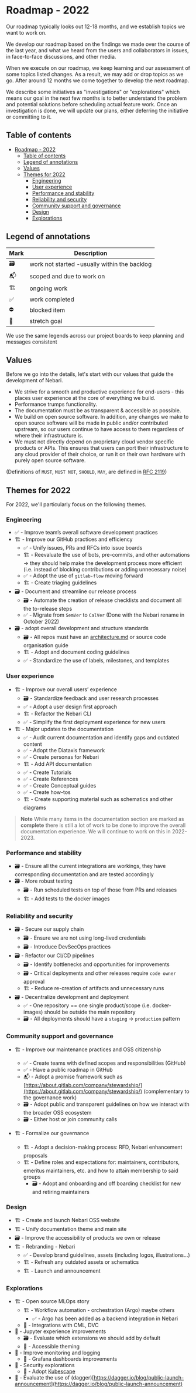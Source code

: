 # Roadmap - 2022

Our roadmap typically looks out 12-18 months, and we establish topics we want to work on.

We develop our roadmap based on the findings we made over the course of the last year,
and what we heard from the users and collaborators in issues, in face-to-face discussions, and other media.

When we execute on our roadmap, we keep learning and our assessment of some topics listed changes.
As a result, we may add or drop topics as we go. After around 12 months we come together to develop the next roadmap.

We describe some initiatives as "investigations" or "explorations" which means our goal in the next few months is to better understand the problem and potential solutions before scheduling actual feature work.
Once an investigation is done, we will update our plans, either deferring the initiative or committing to it.

## Table of contents

- [Roadmap - 2022](#roadmap---2022)
  - [Table of contents](#table-of-contents)
  - [Legend of annotations](#legend-of-annotations)
  - [Values](#values)
  - [Themes for 2022](#themes-for-2022)
    - [Engineering](#engineering)
    - [User experience](#user-experience)
    - [Performance and stability](#performance-and-stability)
    - [Reliability and security](#reliability-and-security)
    - [Community support and governance](#community-support-and-governance)
    - [Design](#design)
    - [Explorations](#explorations)

## Legend of annotations

| Mark | Description                                  |
| ---- | -------------------------------------------- |
| 🗃    | work not started -usually within the backlog |
| 📬   | scoped and due to work on                    |
| 🏗    | ongoing work                                 |
| ✅   | work completed                               |
| ⛔️  | blocked item                                 |
| 🔮   | stretch goal                                 |

We use the same legends across our project boards to keep planning and messages consistent

## Values

Before we go into the details, let's start with our values that guide the development of Nebari.

- We strive for a smooth and productive experience for end-users - this places user experience at the core of everything we build.
- Performance trumps functionality.
- The documentation must be as transparent & accessible as possible.
- We build on open source software. In addition, any changes we make to open source software will be made in public and/or contributed upstream, so our users continue to have access to them regardless of where their infrastructure is.
- We must not directly depend on proprietary cloud vendor specific products or APIs. This ensures that users can port their infrastructure to any cloud provider of their choice, or run it on their own hardware with purely open source software.

(Definitions of `MUST`, `MUST NOT`, `SHOULD`, `MAY`, are defined in [RFC 2119](https://tools.ietf.org/html/rfc2119))

## Themes for 2022

For 2022, we'll particularly focus on the following themes.

### Engineering

- ✅ - Improve team’s overall software development practices
- 🏗️ - Improve our GitHub practices and efficiency
  - ✅ - Unify issues, PRs and RFCs into issue boards
  - 🏗 - Reevaluate the use of bots, pre-commits, and other automations → they should help make the development process more efficient (i.e. instead of blocking contributions or adding unnecessary noise)
  - ✅ - Adopt the use of `gitlab-flow` moving forward
  - 🏗 - Create triaging guidelines
- 🗃 - Document and streamline our release process
  - 🗃 - Automate the creation of release checklists and document all the to-release steps
  - ✅ - Migrate from `SemVer` to `CalVer` (Done with the Nebari rename in October 2022)
- 🗃 - adopt overall development and structure standards
  - 🗃 - All repos must have an [architecture.md](http://architecture.md) or source code organisation guide
  - 🏗 - Adopt and document coding guidelines
  - ✅ - Standardize the use of labels, milestones, and templates

### User experience

- 🏗️ - Improve our overall users’ experience
  - 🗃 - Standardize feedback and user research processes
  - ✅ - Adopt a user design first approach
  - 🏗️ - Refactor the Nebari CLI
  - ✅ - Simplify the first deployment experience for new users
- 🏗 - Major updates to the documentation
  - ✅ - Audit current documentation and identify gaps and outdated content
  - ✅ - Adopt the Diataxis framework
  - ✅ - Create personas for Nebari
  - 🏗️ - Add API documentation
  - ✅ - Create Tutorials
  - ✅ - Create References
  - ✅ - Create Conceptual guides
  - ✅ - Create how-tos
  - 🏗 - Create supporting material such as schematics and other diagrams

> **Note**
> While many items in the documentation section are marked as **complete** there is still a lot of work to be done to improve the overall documentation experience. We will continue to work on this in 2022-2023.

### Performance and stability

- 🗃 - Ensure all the current integrations are workings, they have corresponding documentation and are tested accordingly
- 🗃 - More robust testing
  - 🗃 - Run scheduled tests on top of those from PRs and releases
  - 🏗️ - Add tests to the docker images

### Reliability and security

- 🗃 - Secure our supply chain
  - 🗃 - Ensure we are not using long-lived credentials
  - 🗃 - Introduce DevSecOps practices
- 🗃 - Refactor our CI/CD pipelines
  - 🗃 - Identify bottlenecks and opportunities for improvements
  - 🗃 - Critical deployments and other releases require `code owner` approval
  - 🏗️ - Reduce re-creation of artifacts and unnecessary runs
- 🗃 - Decentralize development and deployment
  - ✅  - One repository == one single product/scope (i.e. docker-images) should be outside the main repository
  - 🗃 - All deployments should have a `staging` → `production` pattern

### Community support and governance

- 🏗 - Improve our maintenance practices and OSS citizenship
  - ✅ - Create teams with defined scopes and responsibilities (GitHub)
  - ✅ - Have a public roadmap in GitHub
  - 📬 - Adopt a promise framework such as [https://about.gitlab.com/company/stewardship/](https://about.gitlab.com/company/stewardship/) (complementary to the governance work)
  - 🗃 - Adopt public and transparent guidelines on how we interact with the broader OSS ecosystem
  - 🗃 - Either host or join community calls

- 🏗️ - Formalize our governance
  - 🏗️ - Adopt a decision-making process: RFD, Nebari enhancement proposals
  - 🏗️ - Define roles and expectations for: maintainers, contributors, emeritus maintainers, etc. and how to attain membership to said groups
    - 🗃 - Adopt and onboarding and off boarding checklist for new and retiring maintainers

### Design

- 🏗️ - Create and launch Nebari OSS website
- 🏗️ - Unify documentation theme and main site
- 🗃 - Improve the accessibility of products we own or release
- 🏗️ - Rebranding - Nebari
  - ✅ - Develop brand guidelines, assets (including logos, illustrations…)
  - 🏗️ - Refresh any outdated assets or schematics
  - 🏗️ - Launch and announcement

### Explorations

- 🏗 - Open source MLOps story
  - 🏗 - Workflow automation - orchestration (Argo) maybe others
    - ✅ - Argo has been added as a backend integration in Nebari
  - 🔮 - Integrations with CML, DVC
- 🔮 - Jupyter experience improvements
  - 🗃 - Evaluate which extensions we should add by default
  - 🔮 - Accessible theming
- 🔮 - Improve monitoring and logging
  - 🔮 - Grafana dashboards improvements
- 🔮 - Security explorations
  - 🔮 - Adopt [Kubescape](https://github.com/armosec/kubescape)
- 🔮 - Evaluate the use of (dagger)[https://dagger.io/blog/public-launch-announcement](https://dagger.io/blog/public-launch-announcement)
